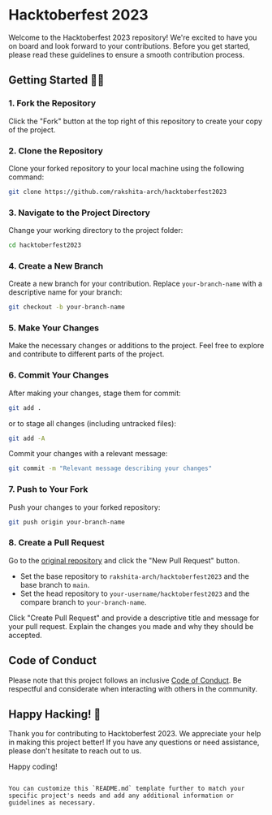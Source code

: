 
# Hacktoberfest 2023

Welcome to the Hacktoberfest 2023 repository! We're excited to have you on board and look forward to your contributions. Before you get started, please read these guidelines to ensure a smooth contribution process.

## Getting Started 🤩🤗

### 1. Fork the Repository
Click the "Fork" button at the top right of this repository to create your copy of the project.

### 2. Clone the Repository
Clone your forked repository to your local machine using the following command:
```bash
git clone https://github.com/rakshita-arch/hacktoberfest2023
```

### 3. Navigate to the Project Directory
Change your working directory to the project folder:
```bash
cd hacktoberfest2023
```

### 4. Create a New Branch
Create a new branch for your contribution. Replace `your-branch-name` with a descriptive name for your branch:
```bash
git checkout -b your-branch-name
```

### 5. Make Your Changes
Make the necessary changes or additions to the project. Feel free to explore and contribute to different parts of the project.

### 6. Commit Your Changes
After making your changes, stage them for commit:
```bash
git add .
```
or to stage all changes (including untracked files):
```bash
git add -A
```

Commit your changes with a relevant message:
```bash
git commit -m "Relevant message describing your changes"
```

### 7. Push to Your Fork
Push your changes to your forked repository:
```bash
git push origin your-branch-name
```

### 8. Create a Pull Request
Go to the [original repository](https://github.com/rakshita-arch/hacktoberfest2023) and click the "New Pull Request" button.

- Set the base repository to `rakshita-arch/hacktoberfest2023` and the base branch to `main`.
- Set the head repository to `your-username/hacktoberfest2023` and the compare branch to `your-branch-name`.

Click "Create Pull Request" and provide a descriptive title and message for your pull request. Explain the changes you made and why they should be accepted.

## Code of Conduct
Please note that this project follows an inclusive [Code of Conduct](CODE_OF_CONDUCT.md). Be respectful and considerate when interacting with others in the community.

## Happy Hacking! 🚀
Thank you for contributing to Hacktoberfest 2023. We appreciate your help in making this project better! If you have any questions or need assistance, please don't hesitate to reach out to us.

Happy coding!
```

You can customize this `README.md` template further to match your specific project's needs and add any additional information or guidelines as necessary.